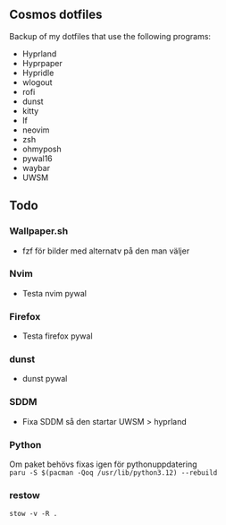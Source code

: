 ## Cosmos dotfiles
Backup of my dotfiles that use the following programs:
 - Hyprland
 - Hyprpaper
 - Hypridle
 - wlogout
 - rofi
 - dunst
 - kitty
 - lf
 - neovim
 - zsh
 - ohmyposh
 - pywal16
 - waybar
 - UWSM

## Todo
### Wallpaper.sh
 - fzf för bilder med alternatv på den man väljer

### Nvim
 - Testa nvim pywal

### Firefox
 - Testa firefox pywal

### dunst
 - dunst pywal

### SDDM
 - Fixa SDDM så den startar UWSM > hyprland

### Python
Om paket behövs fixas igen för pythonuppdatering \
`paru -S $(pacman -Qoq /usr/lib/python3.12) --rebuild`

### restow
`stow -v -R .`
